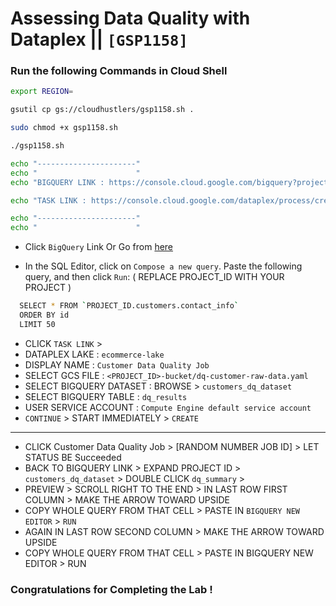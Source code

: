 # Assessing Data Quality with Dataplex || `[GSP1158]`

### Run the following Commands in Cloud Shell

```bash
export REGION=
```

```bash
gsutil cp gs://cloudhustlers/gsp1158.sh .

sudo chmod +x gsp1158.sh

./gsp1158.sh

echo "----------------------"
echo "                      "
echo "BIGQUERY LINK : https://console.cloud.google.com/bigquery?project=$DEVSHELL_PROJECT_ID&ws=!1m0"

echo "TASK LINK : https://console.cloud.google.com/dataplex/process/create-task/data-quality?project=$DEVSHELL_PROJECT_ID"

echo "----------------------"
echo "                      "
```

- Click `BigQuery` Link Or Go from [here](https://console.cloud.google.com/bigquery?)

- In the SQL Editor, click on `Compose a new query`. Paste the following query, and then click `Run`: ( REPLACE PROJECT_ID WITH YOUR PROJECT )

```bash
  SELECT * FROM `PROJECT_ID.customers.contact_info`
  ORDER BY id
  LIMIT 50
```

- CLICK `TASK LINK` >
- DATAPLEX LAKE : `ecommerce-lake`
- DISPLAY NAME : `Customer Data Quality Job`
- SELECT GCS FILE : `<PROJECT_ID>-bucket/dq-customer-raw-data.yaml`
- SELECT BIGQUERY DATASET : BROWSE > `customers_dq_dataset`
- SELECT BIGQUERY TABLE : `dq_results`
- USER SERVICE ACCOUNT : `Compute Engine default service account`
- `CONTINUE` > START IMMEDIATELY > `CREATE`

---

- CLICK Customer Data Quality Job > [RANDOM NUMBER JOB ID] > LET STATUS BE Succeeded
- BACK TO BIGQUERY LINK > EXPAND PROJECT ID > `customers_dq_dataset` > DOUBLE CLICK `dq_summary` >
- PREVIEW > SCROLL RIGHT TO THE END > IN LAST ROW FIRST COLUMN > MAKE THE ARROW TOWARD UPSIDE
- COPY WHOLE QUERY FROM THAT CELL > PASTE IN `BIGQUERY NEW EDITOR` > `RUN`
- AGAIN IN LAST ROW SECOND COLUMN > MAKE THE ARROW TOWARD UPSIDE
- COPY WHOLE QUERY FROM THAT CELL > PASTE IN BIGQUERY NEW EDITOR > RUN

### Congratulations for Completing the Lab !
